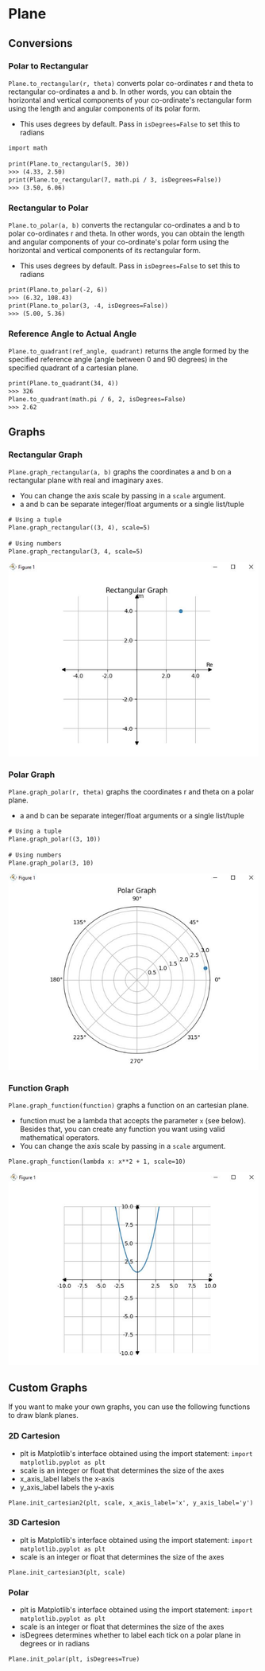 # Plane
## Conversions
### Polar to Rectangular
`Plane.to_rectangular(r, theta)` converts polar co-ordinates r and theta to rectangular co-ordinates a and b. In other words, you can obtain the horizontal and vertical components of your co-ordinate's rectangular form using the length and angular components of its polar form.

- This uses degrees by default. Pass in `isDegrees=False` to set this to radians
```
import math

print(Plane.to_rectangular(5, 30))
>>> (4.33, 2.50)
print(Plane.to_rectangular(7, math.pi / 3, isDegrees=False))
>>> (3.50, 6.06)
```

### Rectangular to Polar
`Plane.to_polar(a, b)` converts the rectangular co-ordinates a and b to polar co-ordinates r and theta. In other words, you can obtain the length and angular components of your co-ordinate's polar form using the horizontal and vertical components of its rectangular form.

- This uses degrees by default. Pass in `isDegrees=False` to set this to radians
```
print(Plane.to_polar(-2, 6))
>>> (6.32, 108.43)
print(Plane.to_polar(3, -4, isDegrees=False))
>>> (5.00, 5.36)
```

### Reference Angle to Actual Angle
`Plane.to_quadrant(ref_angle, quadrant)` returns the angle formed by the specified reference angle (angle between 0 and 90 degrees) in the specified quadrant of a cartesian plane.
```
print(Plane.to_quadrant(34, 4))
>>> 326
Plane.to_quadrant(math.pi / 6, 2, isDegrees=False)
>>> 2.62
```

## Graphs
### Rectangular Graph
`Plane.graph_rectangular(a, b)` graphs the coordinates a and b on a rectangular plane with real and imaginary axes.
- You can change the axis scale by passing in a `scale` argument.
- a and b can be separate integer/float arguments or a single list/tuple
```
# Using a tuple
Plane.graph_rectangular((3, 4), scale=5)

# Using numbers
Plane.graph_rectangular(3, 4, scale=5)
```
![Rectangular Graph](/docs/images/plane_rectangular.JPG)

### Polar Graph
`Plane.graph_polar(r, theta)` graphs the coordinates r and theta on a polar plane.
- a and b can be separate integer/float arguments or a single list/tuple
```
# Using a tuple
Plane.graph_polar((3, 10))

# Using numbers
Plane.graph_polar(3, 10)
```
![Rectangular Graph](/docs/images/plane_polar.JPG)

### Function Graph
`Plane.graph_function(function)` graphs a function on an cartesian plane.
- function must be a lambda that accepts the parameter `x` (see below). Besides that, you can create any function you want using valid mathematical operators.
- You can change the axis scale by passing in a `scale` argument.
```
Plane.graph_function(lambda x: x**2 + 1, scale=10)
```
![Function Graph](/docs/images/plane_function.JPG)

## Custom Graphs
If you want to make your own graphs, you can use the following functions to draw blank planes.

### 2D Cartesion
- plt is Matplotlib's interface obtained using the import statement: `import matplotlib.pyplot as plt` 
- scale is an integer or float that determines the size of the axes
- x_axis_label labels the x-axis
- y_axis_label labels the y-axis
```
Plane.init_cartesian2(plt, scale, x_axis_label='x', y_axis_label='y')
```

### 3D Cartesion
- plt is Matplotlib's interface obtained using the import statement: `import matplotlib.pyplot as plt` 
- scale is an integer or float that determines the size of the axes
```
Plane.init_cartesian3(plt, scale)
```

### Polar
- plt is Matplotlib's interface obtained using the import statement: `import matplotlib.pyplot as plt` 
- scale is an integer or float that determines the size of the axes
- isDegrees determines whether to label each tick on a polar plane in degrees or in radians
```
Plane.init_polar(plt, isDegrees=True)
```